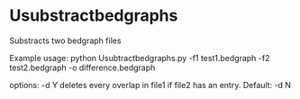 # Usubstractbedgraphs
Substracts two bedgraph files

Example usage:
python Usubtractbedgraphs.py -f1 test1.bedgraph -f2 test2.bedgraph -o difference.bedgraph

options:
-d Y
deletes every overlap in file1 if file2 has an entry. Default: -d N

